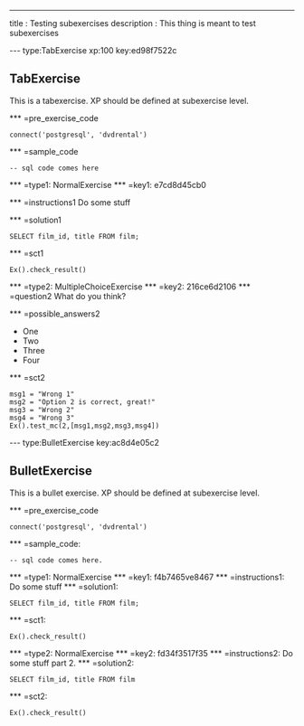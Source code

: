 ---
title       : Testing subexercises
description : This thing is meant to test subexercises

--- type:TabExercise xp:100 key:ed98f7522c
## TabExercise

This is a tabexercise.
XP should be defined at subexercise level.

*** =pre_exercise_code
```{python}
connect('postgresql', 'dvdrental')
```

*** =sample_code
```{sql}
-- sql code comes here
```

*** =type1: NormalExercise
*** =key1: e7cd8d45cb0

*** =instructions1
Do some stuff

*** =solution1
```{sql}
SELECT film_id, title FROM film;
```

*** =sct1
```{python}
Ex().check_result()
```

*** =type2: MultipleChoiceExercise
*** =key2: 216ce6d2106
*** =question2
What do you think?

*** =possible_answers2
- One
- Two
- Three
- Four

*** =sct2
```{python}
msg1 = "Wrong 1"
msg2 = "Option 2 is correct, great!"
msg3 = "Wrong 2"
msg4 = "Wrong 3"
Ex().test_mc(2,[msg1,msg2,msg3,msg4])
```

--- type:BulletExercise key:ac8d4e05c2
## BulletExercise

This is a bullet exercise.
XP should be defined at subexercise level.

*** =pre_exercise_code
```{python}
connect('postgresql', 'dvdrental')
```

*** =sample_code:
```{python}
-- sql code comes here.
```

*** =type1: NormalExercise
*** =key1: f4b7465ve8467
*** =instructions1: Do some stuff
*** =solution1:
```{sql}
SELECT film_id, title FROM film;
```
*** =sct1:
```{python}
Ex().check_result()
```

*** =type2: NormalExercise
*** =key2: fd34f3517f35
*** =instructions2: Do some stuff part 2.
*** =solution2:
```{sql}
SELECT film_id, title FROM film
```

*** =sct2:
```{python}
Ex().check_result()
```

